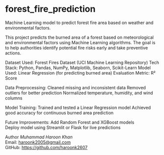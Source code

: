 # forest_fire_prediction
Machine Learning model to predict forest fire area based on weather and environmental factors.

This project predicts the burned area of a forest based on meteorological and environmental factors using Machine Learning algorithms.
The goal is to help authorities identify potential fire risks early and take preventive actions.

Dataset Used: Forest Fires Dataset (UCI Machine Learning Repository)
Tech Stack: Python, Pandas, NumPy, Matplotlib, Seaborn, Scikit-Learn
Model Used: Linear Regression (for predicting burned area)
Evaluation Metric: R² Score

Data Preprocessing:
Cleaned missing and inconsistent data
Removed outliers for better prediction
Normalized temperature, humidity, and wind columns

Model Training:
Trained and tested a Linear Regression model
Achieved good accuracy for continuous burned area prediction


 Future Improvements:
 Add Random Forest and XGBoost models  
 Deploy model using Streamlit or Flask for live predictions 

Author
*Muhammad Haroon Khan*  
Email: haroonk2005@gmail.com  
 GitHub: https://github.com/haroonk2607
